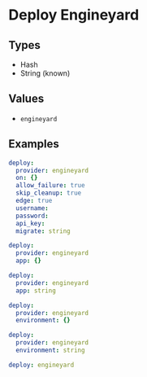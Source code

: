 # Deploy Engineyard



## Types

* Hash
* String (known)

## Values

* `engineyard`


## Examples

```yaml
deploy:
  provider: engineyard
  on: {}
  allow_failure: true
  skip_cleanup: true
  edge: true
  username: 
  password: 
  api_key: 
  migrate: string
```

```yaml
deploy:
  provider: engineyard
  app: {}
```

```yaml
deploy:
  provider: engineyard
  app: string
```

```yaml
deploy:
  provider: engineyard
  environment: {}
```

```yaml
deploy:
  provider: engineyard
  environment: string
```

```yaml
deploy: engineyard

```
